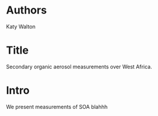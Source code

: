 # Authors 
Katy Walton

# Title 
Secondary organic aerosol measurements over West Africa.

# Intro
We present measurements of SOA blahhh